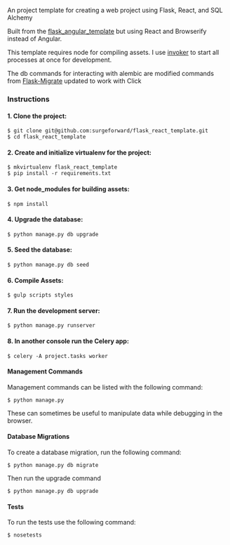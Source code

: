 An project template for creating a web project using Flask, React, and SQL Alchemy

Built from the [flask_angular_template](https://github.com/surgeforward/flask_angular_template) but using React and Browserify instead of Angular.

This template requires node for compiling assets. I use [invoker](http://invoker.codemancers.com/) to start all processes at once for development.

The db commands for interacting with alembic are modified commands from [Flask-Migrate](https://github.com/miguelgrinberg/Flask-Migrate) updated to work with Click


### Instructions

#### 1. Clone the project:

    $ git clone git@github.com:surgeforward/flask_react_template.git
    $ cd flask_react_template

#### 2. Create and initialize virtualenv for the project:

    $ mkvirtualenv flask_react_template
    $ pip install -r requirements.txt
    
#### 3. Get node_modules for building assets:

    $ npm install
    
#### 4. Upgrade the database:

    $ python manage.py db upgrade
    
#### 5. Seed the database:

    $ python manage.py db seed

#### 6. Compile Assets:

    $ gulp scripts styles
    
#### 7. Run the development server:

    $ python manage.py runserver
    
#### 8. In another console run the Celery app:

    $ celery -A project.tasks worker





#### Management Commands

Management commands can be listed with the following command:

    $ python manage.py

These can sometimes be useful to manipulate data while debugging in the browser.    


#### Database Migrations

To create a database migration, run the following command:

    $ python manage.py db migrate
    
Then run the upgrade command

    $ python manage.py db upgrade


#### Tests

To run the tests use the following command:

    $ nosetests
